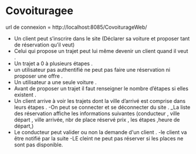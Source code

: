 # Covoituragee


url de connexion = http://localhost:8085/CovoiturageWeb/

- Un client peut s’inscrire dans le site (Déclarer sa voiture et proposer tant de réservation qu’il veut)
- Celui qui propose un trajet peut lui même devenir un client quand il veut .
- Un trajet a 0 à plusieurs étapes .
- un utilisateur pas authentifié ne peut pas faire une réservation ni proposer une offre . 
- Un utilisateur a une seule voiture .
- Avant de proposer un trajet il faut renseigner le nombre d’étapes si elles existent .
- Un client arrive  à voir les trajets dont la ville d’arrivé est comprise dans leurs étapes . 
 -On peut se connecter et se déconnecter du site .
_La liste des réservation affiche les informations suivantes (conducteur , ville départ , ville arrivée, nbr de place réservé
prix , les étapes ,heure de départ,)
- Le conducteur peut valider ou non la demande d'un client .
-le client va être notifié par la suite
-LE cleint ne peut pas réserver si les places ne sont pas disponible.

